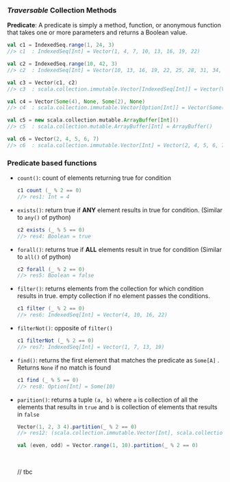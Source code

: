 ### _Traversable_ Collection Methods

**Predicate**: A predicate is simply a method, function, or anonymous function that
takes one or more parameters and returns a Boolean value.



```scala
val c1 = IndexedSeq.range(1, 24, 3)
//> c1  : IndexedSeq[Int] = Vector(1, 4, 7, 10, 13, 16, 19, 22)

val c2 = IndexedSeq.range(10, 42, 3)
//> c2  : IndexedSeq[Int] = Vector(10, 13, 16, 19, 22, 25, 28, 31, 34, 37, 40)

val c3 = Vector(c1, c2)
//> c3  : scala.collection.immutable.Vector[IndexedSeq[Int]] = Vector(Vector(1, 4, 7, 10, 13, 16, 19, 22), Vector(10, 13, 16, 19, 22, 25, 28, 31, 34, 37, 40))

val c4 = Vector(Some(4), None, Some(2), None)
//> c4  : scala.collection.immutable.Vector[Option[Int]] = Vector(Some(4), None, Some(2), None)

val c5 = new scala.collection.mutable.ArrayBuffer[Int]()
//> c5  : scala.collection.mutable.ArrayBuffer[Int] = ArrayBuffer()

val c6 = Vector(2, 4, 5, 6, 7)
//> c6  : scala.collection.immutable.Vector[Int] = Vector(2, 4, 5, 6, 7)
```



### Predicate based functions

- `count()`: count of elements returning true for condition

  ```scala
  c1 count (_ % 2 == 0)
  //> res1: Int = 4
  ```

- `exists()`: return true if **ANY** element results in true for condition. (Similar to `any()` of python)

  ```scala
  c2 exists (_ % 5 == 0)
  //> res4: Boolean = true
  ```

- `forall()`: returns true if **ALL** elements result in true for condition (Similar to `all()` of python)

  ```scala
  c2 forall (_ % 2 == 0)
  //> res5: Boolean = false
  ```

- `filter()`: returns elements from the collection for which condition results in true. empty collection if no element passes the conditions.

  ```scala
  c1 filter (_ % 2 == 0)
  //> res6: IndexedSeq[Int] = Vector(4, 10, 16, 22)
  ```

- `filterNot()`: opposite of `filter()`

  ```scala
  c1 filterNot (_ % 2 == 0)
  //> res7: IndexedSeq[Int] = Vector(1, 7, 13, 19)
  ```

- `find()`: returns the first element that matches the predicate as `Some[A]` . Returns `None` if no match is found

  ```scala
  c1 find (_ % 5 == 0)
  //> res8: Option[Int] = Some(10)
  ```

- `parition()`: returns a tuple `(a, b)` where `a` is collection of all the elements that results in `true` and `b` is collection of elements that results in `false`

  ```scala
  Vector(1, 2, 3 4).partition(_ % 2 == 0)
  //> res12: (scala.collection.immutable.Vector[Int], scala.collection.immutable.Vector[Int]) = (Vector(2, 4),Vector(1, 3))

  val (even, odd) = Vector.range(1, 10).partition(_ % 2 == 0)
  ```

  ​

  // tbc


